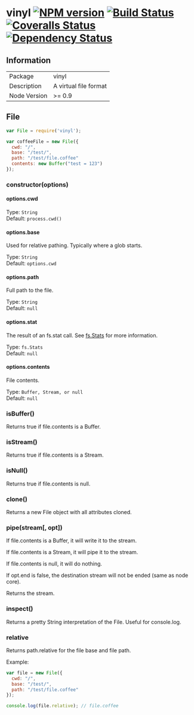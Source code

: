 # vinyl [![NPM version][npm-image]][npm-url] [![Build Status][travis-image]][travis-url] [![Coveralls Status][coveralls-image]][coveralls-url] [![Dependency Status](https://david-dm.org/wearefractal/vinyl.png?theme=shields.io)](https://david-dm.org/wearefractal/vinyl)


## Information

<table>
<tr> 
<td>Package</td><td>vinyl</td>
</tr>
<tr>
<td>Description</td>
<td>A virtual file format</td>
</tr>
<tr>
<td>Node Version</td>
<td>>= 0.9</td>
</tr>
</table>

## File

```javascript
var File = require('vinyl');

var coffeeFile = new File({
  cwd: "/",
  base: "/test/",
  path: "/test/file.coffee"
  contents: new Buffer("test = 123")
});
```

### constructor(options)

#### options.cwd

Type: `String`  
Default: `process.cwd()`

#### options.base

Used for relative pathing. Typically where a glob starts.

Type: `String`  
Default: `options.cwd`

#### options.path

Full path to the file.

Type: `String`  
Default: `null`

#### options.stat

The result of an fs.stat call. See [fs.Stats](http://nodejs.org/api/fs.html#fs_class_fs_stats) for more information.

Type: `fs.Stats`  
Default: `null`

#### options.contents

File contents.

Type: `Buffer, Stream, or null`  
Default: `null`

### isBuffer()

Returns true if file.contents is a Buffer.

### isStream()

Returns true if file.contents is a Stream.

### isNull()

Returns true if file.contents is null.

### clone()

Returns a new File object with all attributes cloned.

### pipe(stream[, opt])

If file.contents is a Buffer, it will write it to the stream.

If file.contents is a Stream, it will pipe it to the stream.

If file.contents is null, it will do nothing.

If opt.end is false, the destination stream will not be ended (same as node core).

Returns the stream.

### inspect()

Returns a pretty String interpretation of the File. Useful for console.log.

### relative

Returns path.relative for the file base and file path.

Example:

```javascript
var file = new File({
  cwd: "/",
  base: "/test/",
  path: "/test/file.coffee"
});

console.log(file.relative); // file.coffee
```

[npm-url]: https://npmjs.org/package/vinyl
[npm-image]: https://badge.fury.io/js/vinyl.png
[travis-url]: https://travis-ci.org/wearefractal/vinyl
[travis-image]: https://travis-ci.org/wearefractal/vinyl.png?branch=master
[coveralls-url]: https://coveralls.io/r/wearefractal/vinyl
[coveralls-image]: https://coveralls.io/repos/wearefractal/vinyl/badge.png
[depstat-url]: https://david-dm.org/wearefractal/vinyl
[depstat-image]: https://david-dm.org/wearefractal/vinyl.png